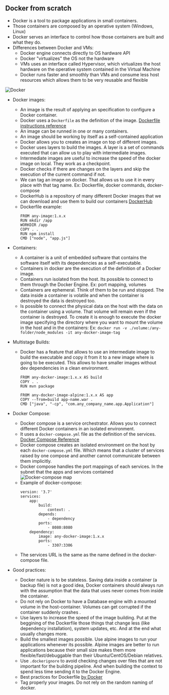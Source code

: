 ## Docker from scratch

* Docker is a tool to package applications in small containers.
* Those containers are composed by an operative system (Windows, Linux)
* Docker serves an interface to control how those containers are built and what they do.
* Differences between Docker and VMs:
    * Docker engine connects directly to OS hardware API
    * Docker "virtualizes" the OS not the hardware
    * VMs uses an interface called Hypervisor, which virtualizes the host hardware on the operative system contained in the Virtual Machine
    * Docker runs faster and smoothly than VMs and consume less host resources which allows them to be very reusable and flexible

![Docker](https://www.itdo.com/blog/content/images/2019/02/comparacion-container-docker_By_0WBFrV.jpg)


* Docker images:
    * An image is the result of applying an specification to configure a Docker container.
    * Docker uses a ``Dockerfile`` as the definition of the image. [Dockerfile instructions reference](https://docs.docker.com/engine/reference/builder/)
    * An image can be runned in one or many containers.
    * An image should be working by itself as a self-contained application
    * Docker allows you to creates an image on top of different images.
    * Docker uses layers to build the images. A layer is a set of commands executed that can allow us to play with intermediate images.
    * Intermediate images are useful to increase the speed of the docker image on local. They work as a checkpoint.
    * Docker checks if there are changes on the layers and skip the execution of the current command if not.
    * We can tag an image on docker. That allows us to use it in every place with that tag name. Ex: Dockerfile, docker commands, docker-compose
    * DockerHub is a repository of many different Docker images that we can download and use them to build our containers [DockerHub](http://hub.docker.com)
    * Dockerfile example:
        ```
        FROM any-image:1.x.x
        RUN mkdir /app
        WORKDIR /app
        COPY . .
        RUN npm install
        CMD ["node", "app.js"]
        ```
    
* Containers:
    * A container is a unit of embedded software that contains the software itself with its dependencies as a self-executable.
    * Containers in docker are the execution of the definition of a Docker image.
    * Containers run isolated from the host. Its possible to connect to them through the Docker Engine. Ex: port mapping, volumes
    * Containers are ephemeral. Think of them to be run and stopped. The data inside a container is volatile and when the container is destroyed the data is destroyed too.
    * Is possible to connect the physical data on the host with the data on the container using a volume. That volume will remain even if the container is destroyed. To create it is enough to execute the docker image specifying the directory where you want to mount the volume in the host and in the containers: Ex: `docker run -v ./volume:/any-folder/node_modules -it any-docker-image-tag`

* Multistage Builds:
    * Docker has a feature that allows to use an intermediate image to build the executable and copy it from it to a new image where is going to be executed. This allows to have smaller images without dev dependencies in a clean environment.
        ```
        FROM any-docker-image:1.x.x AS build
        COPY . .
        RUN mvn package
        
        FROM any-docker-image-alpine:1.x.x AS app
        COPY --from=build app-name.war .
        CMD ["java", "-cp", "com.any_company_name.app.Application"]
        ```

* Docker Compose:
    * Docker compose is a service orchestrator. Allows you to connect different Docker containers in an isolated environment.
    * It uses a ``docker-compose.yml`` file as the definition of the services. [Docker Compose Reference](https://docs.docker.com/compose/compose-file/)
    * Docker compose creates an isolated environment on the host by each `docker-compose.yml` file. Which means that a cluster of services raised by one compose and another cannot communicate between them implicitly.
    * Docker compose handles the port mappings of each services. In the subnet that the apps and services contained 
    ![Docker-compose map](http://www.patricksoftwareblog.com/wp-content/uploads/2017/06/Docker-Application-Architecture-2.png)
    * Example of docker-compose:
        ```
        version: '3.7'
        services:
            app:
                build:
                    context: .
                depends:
                    - dependency
                ports:
                    - 8080:8080
            dependency:
                image: any-docker-image:1.x.x
                ports:
                    - 3307:3306
        ```
    * The services URL is the same as the name defined in the docker-compose file.
    
* Good practices:
    * Docker nature is to be stateless. Saving data inside a container (a backup file) is not a good idea, Docker containers should always run with the assumption that the data that uses never comes from inside the container.
    * Do not rely on Docker to have a Database engine with a mounted volume in the host-container. Volumes can get corrupted if the container suddenly crashes .
    * Use layers to increase the speed of the image building. Put at the beggining of the Dockerfile those things that change less (like dependency installation), system updates, etc. And at the end what usually changes more.
    * Build the smallest images possible. Use alpine images to run your applications whenever its possible. Alpine images are better to run applications because their small size makes them more flexible/fast/debuggable than their Ubuntu/CentOS/Debian relatives.
    * Use `.dockerignore` to avoid checking changes over files that are not important for the building pipeline. And when building the context to spend less time sending it to the Docker Engine.
    * Best practices for Dockerfile [by Docker](https://docs.docker.com/develop/develop-images/dockerfile_best-practices/)
    * Tag properly your images. Do not rely on the random naming of docker.